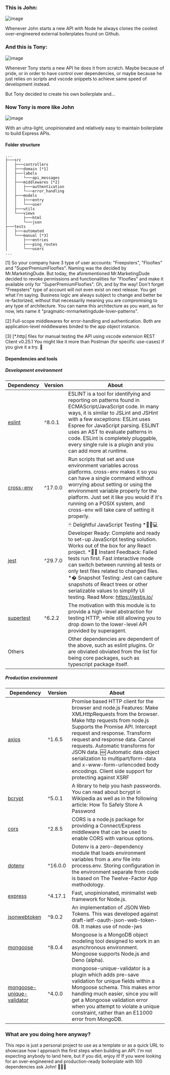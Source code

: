 ### This is John:
![image](https://github.com/TonySapa/typescript-node-api-boilerplate-crud/assets/49716479/9ecd0b2b-4ee4-4d92-a060-f99377fe8e02)

Whenever John starts a new API with Node he always clones the coolest over-engineered external boilerplates found on Github.

### And this is Tony:
![image](https://github.com/TonySapa/typescript-node-api-boilerplate-crud/assets/49716479/b48c974c-9f30-4860-8a2d-e5035a1e22b4)

Whenever Tony starts a new API he does it from scratch. Maybe because of pride, or in order to have control over dependencies, or maybe because he just relies on scripts and vscode snippets to achieve same speed of development instead.

But Tony decided to create his own boilerplate and...

### Now Tony is more like John
![image](https://github.com/TonySapa/typescript-node-api-boilerplate-crud/assets/49716479/4820912c-c89e-46c1-b503-374a7f77c8a1)

With an ultra-light, unopinionated and relatively easy to maintain boilerplate to build Express APIs.

#### Folder structure
```
...
├───src
│   ├───controllers
│   ├───domain [*1]
│   ├───labels
│   │   └───api_messages
│   ├───middlewares [*2]
│   │   ├───authentication
│   │   └───error_handling
│   ├───models
│   │   ├───entry
│   │   └───user
│   ├───utils
│   └───views
│       ├───html
│       └───json
├───tests
│   ├───automated
│   └───manual [*3]
│       ├───entries
│       ├───ping_routes
│       └───users
...
```
[1] So your company have 3 type of user accounts: "Freepsters", "Floofies" and "SuperPremiumFloofies". Naming was the decided by Mr.MarketingDude. But today, the aforementioned Mr.MarketingDude decided to revoke permissions and functionalities for "Floofies" and make it available only for "SuperPremiumFloofies". Oh, and by the way! Don't forget "Freepsters" type of account will not even exist on next release. You get what I'm saying. Business logic are always subject to change and better be re-factorized, without that necessarily meaning you are compromising to any type of architecture. You can name this architecture as you want, as for now, lets name it "pragmatic-mrmarketingdude-lover-patterns".

[2] Full-scope middlewares for error-handling and authentication. Both are application-level middlewares binded to the app object instance.

[3] [*.http] files for manual testing the API using vscode extension REST Client  v0.25.1 You might like it more than Postman (for specific use-cases) if you give it a try. 🤫

#### Dependencies and tools

##### Development environment
| Dependency | Version | About |
|-|-|-|
| [eslint]('https://github.com/eslint/eslint') | ^8.0.1 |ESLINT is a tool for identifying and reporting on patterns found in ECMAScript/JavaScript code. In many ways, it is similar to JSLint and JSHint with a few exceptions: ESLint uses Espree for JavaScript parsing. ESLINT uses an AST to evaluate patterns in code. ESLint is completely pluggable, every single rule is a plugin and you can add more at runtime.
| [cross-env]('https://github.com/kentcdodds/cross-env') | ^17.0.0 |Run scripts that set and use environment variables across platforms. cross-env makes it so you can have a single command without worrying about setting or using the environment variable properly for the platform. Just set it like you would if it's running on a POSIX system, and cross-env will take care of setting it properly. |
| [jest]('https://github.com/jestjs/jest/tree/packages/jest') | ^29.7.0 |🃏 Delightful JavaScript Testing *�🏻‍💻 Developer Ready: Complete and ready to set-up JavaScript testing solution. Works out of the box for any React project. *�🏽 Instant Feedback: Failed tests run first. Fast interactive mode can switch between running all tests or only test files related to changed files. *� Snapshot Testing: Jest can capture snapshots of React trees or other serializable values to simplify UI testing. Read More: https://jestjs.io/ |
[supertest]('https://github.com/visionmedia/supertest')|^6.2.2|The motivation with this module is to provide a high-level abstraction for testing HTTP, while still allowing you to drop down to the lower-level API provided by superagent.
| Others ||Other dependencies are dependent of the above, such as eslint plugins. Or are obviated obviated from the list for being core packages, such as typescript package itself.


##### Production environment
| Dependency | Version | About |
|-|-|-|
[axios]('https://github.com/axios/axios')	|^1.6.5|Promise based HTTP client for the browser and node.js Features: Make XMLHttpRequests from the browser. Make http requests from node.js Supports the Promise API. Intercept request and response. Transform request and response data. Cancel requests. Automatic transforms for JSON data. 🆕 Automatic data object serialization to multipart/form-data and x-www-form-urlencoded body encodings. Client side support for protecting against XSRF
[bcrypt]('https://github.com/kelektiv/node.bcrypt.js')|^5.0.1|A library to help you hash passwords. You can read about bcrypt in Wikipedia as well as in the following article: How To Safely Store A Password
[cors]('https://github.com/expressjs/cors')|^2.8.5|CORS is a node.js package for providing a Connect/Express middleware that can be used to enable CORS with various options.
[dotenv]('https://github.com/motdotla/dotenv')|^16.0.0|Dotenv is a zero-dependency module that loads environment variables from a .env file into process.env. Storing configuration in the environment separate from code is based on The Twelve-Factor App methodology.
[express]('https://github.com/expressjs/express')|^4.17.1|Fast, unopinionated, minimalist web framework for Node.js.
[jsonwebtoken]('https://github.com/auth0/node-jsonwebtoken')|^9.0.2|An implementation of JSON Web Tokens. This was developed against draft-ietf-oauth-json-web-token-08. It makes use of node-jws
[mongoose]('https://github.com/Automattic/mongoose')|^8.0.4|Mongoose is a MongoDB object modeling tool designed to work in an asynchronous environment. Mongoose supports Node.js and Deno (alpha).
[mongoose-unique-validator]('https://github.com/blakehaswell/mongoose-unique-validator')|^4.0.0|mongoose-unique-validator is a plugin which adds pre-save validation for unique fields within a Mongoose schema. This makes error handling much easier, since you will get a Mongoose validation error when you attempt to violate a unique constraint, rather than an E11000 error from MongoDB.

### What are you doing here anyway?

This repo is just a personal project to use as a template or as a quick URL to showcase how I approach the first steps when building an API. I'm not expecting anybody to land here, but if you did, enjoy it! If you were looking for an over-engineered and production-ready boilerplate with 100 dependencies ask John! 🤷‍♂️🤘

